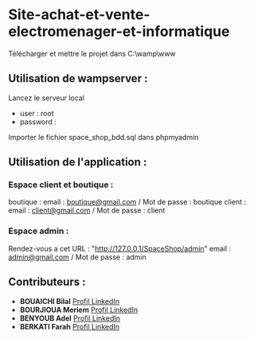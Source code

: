 # Site-achat-et-vente-electromenager-et-informatique

Télécharger et mettre le projet dans C:\wamp\www

## Utilisation de wampserver : 
Lancez le serveur local

- user : root
- password : 

Importer le fichier space_shop_bdd.sql dans phpmyadmin

## Utilisation de l'application : 
### Espace client et boutique :
boutique :    email : boutique@gmail.com / Mot de passe : boutique
client :      email : client@gmail.com / Mot de passe : client

### Espace admin : 
Rendez-vous a cet URL : "http://127.0.0.1/SpaceShop/admin"
email : admin@gmail.com / Mot de passe : admin

## Contributeurs : 

- **BOUAICHI Bilal** [Profil LinkedIn](https://www.linkedin.com/in/billal-bouaichi-242149262)
- **BOURJIOUA Meriem** [Profil LinkedIn](https://www.linkedin.com/in/meriem-bouredjioua-3a27112a1)
- **BENYOUB Adel** [Profil LinkedIn](https://www.linkedin.com/in/adel-benyoub)
- **BERKATI Farah** [Profil LinkedIn](https://www.linkedin.com/in/farah-berkati-600019328)

